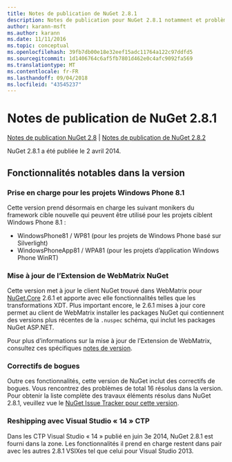 ```yaml
---
title: Notes de publication de NuGet 2.8.1
description: Notes de publication pour NuGet 2.8.1 notamment et problèmes connus, correctifs de bogues, fonctionnalités ajoutées, dcr.
author: karann-msft
ms.author: karann
ms.date: 11/11/2016
ms.topic: conceptual
ms.openlocfilehash: 39fb7db00e18e32eef15adc11764a122c97ddfd5
ms.sourcegitcommit: 1d1406764c6af5fb7801d462e0c4afc9092fa569
ms.translationtype: MT
ms.contentlocale: fr-FR
ms.lasthandoff: 09/04/2018
ms.locfileid: "43545237"
---
```

# <a name="nuget-281-release-notes"></a>Notes de publication de NuGet 2.8.1

[Notes de publication NuGet 2.8](../release-notes/nuget-2.8.md) | [Notes de publication de NuGet 2.8.2](../release-notes/nuget-2.8.2.md)

NuGet 2.8.1 a été publiée le 2 avril 2014.

## <a name="notable-features-in-the-release"></a>Fonctionnalités notables dans la version

### <a name="support-for-windows-phone-81-projects"></a>Prise en charge pour les projets Windows Phone 8.1
Cette version prend désormais en charge les suivant monikers du framework cible nouvelle qui peuvent être utilisé pour les projets ciblent Windows Phone 8.1 :

* WindowsPhone81 / WP81 (pour les projets de Windows Phone basé sur Silverlight)
* WindowsPhoneApp81 / WPA81 (pour les projets d’application Windows Phone WinRT)

### <a name="update-of-the-nuget-webmatrix-extension"></a>Mise à jour de l’Extension de WebMatrix NuGet
Cette version met à jour le client NuGet trouvé dans WebMatrix pour [NuGet.Core](https://www.nuget.org/packages/Nuget.Core/2.6.1) 2.6.1 et apporte avec elle fonctionnalités telles que les transformations XDT. Plus important encore, le 2.6.1 mises à jour core permet au client de WebMatrix installer les packages NuGet qui contiennent des versions plus récentes de la `.nuspec` schéma, qui inclut les packages NuGet ASP.NET.

Pour plus d’informations sur la mise à jour de l’Extension de WebMatrix, consultez ces spécifiques [notes de version](../release-notes/nuget-2.6.1-for-WebMatrix.md).

### <a name="bug-fixes"></a>Correctifs de bogues
Outre ces fonctionnalités, cette version de NuGet inclut des correctifs de bogues. Vous rencontrez des problèmes de total 16 résolus dans la version. Pour obtenir la liste complète des travaux éléments résolus dans NuGet 2.8.1, veuillez vue le [NuGet Issue Tracker pour cette version](https://nuget.codeplex.com/workitem/list/advanced?keyword=&status=All&type=All&priority=All&release=NuGet%202.8.1&assignedTo=All&component=All&sortField=LastUpdatedDate&sortDirection=Descending&page=0&reasonClosed=All).

### <a name="reshipping-with-visual-studio-14-ctp"></a>Reshipping avec Visual Studio « 14 » CTP
Dans les CTP Visual Studio « 14 » publié en juin 3e 2014, NuGet 2.8.1 est fourni dans la zone. Les fonctionnalités il prend en charge restent dans pair avec les autres 2.8.1 VSIXes tel que celui pour Visual Studio 2013.
